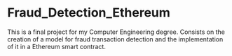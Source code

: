 # Fraud_Detection_Ethereum
This is a final project for my Computer Engineering degree. Consists on the creation of a model for fraud transaction detection and the implementation of it in a Ethereum smart contract.
